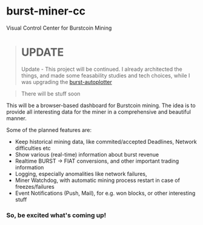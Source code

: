 # burst-miner-cc
Visual Control Center for Burstcoin Mining

> # UPDATE
> Update - This project will be continued. I already architected the things, and made some feasability studies and tech choices, while I was upgrading the [burst-autoplotter](https://github.com/ohager/burst-autoplotter)

> There will be stuff soon

This will be a browser-based dashboard for Burstcoin mining. 
The idea is to provide all interesting data for the miner in 
a comprehensive and beautiful manner.

Some of the planned features are:

- Keep historical mining data, like commited/accepted Deadlines, Network difficulties etc
- Show various (real-time) information about burst revenue
- Realtime BURST -> FIAT conversions, and other important trading information
- Logging, especially anomalities like network failures,
- Miner Watchdog, with automatic mining process restart in case of freezes/failures 
- Event Notifications (Push, Mail), for e.g. won blocks, or other interesting stuff

### So, be excited what's coming up!
